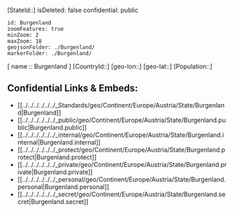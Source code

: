 ﻿---
location: [ 47.5 , 16.5 ] 

type: State
tags:
- geo/State

---
[StateId::] 
isDeleted: false
confidential: public

```leaflet
id: Burgenland
zoomFeatures: true 
minZoom: 2 
maxZoom: 18
geojsonFolder: ./Burgenland/
markerFolder: ./Burgenland/
```

[ name :: Burgenland ] 
[CountryId::] 
[geo-lon::] 
[geo-lat::] 
[Population::] 



## Confidential Links & Embeds: 
- [[../../../../../../_Standards/geo/Continent/Europe/Austria/State/Burgenland|Burgenland]] 
- [[../../../../../../_public/geo/Continent/Europe/Austria/State/Burgenland.public|Burgenland.public]] 
- [[../../../../../../_internal/geo/Continent/Europe/Austria/State/Burgenland.internal|Burgenland.internal]] 
- [[../../../../../../_protect/geo/Continent/Europe/Austria/State/Burgenland.protect|Burgenland.protect]] 
- [[../../../../../../_private/geo/Continent/Europe/Austria/State/Burgenland.private|Burgenland.private]] 
- [[../../../../../../_personal/geo/Continent/Europe/Austria/State/Burgenland.personal|Burgenland.personal]] 
- [[../../../../../../_secret/geo/Continent/Europe/Austria/State/Burgenland.secret|Burgenland.secret]] 
